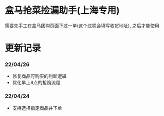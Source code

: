 # 盒马抢菜捡漏助手(上海专用)

需要先手工在盒马团购页面下过一单(这个过程会填写收货地址), 之后才能使用

# 更新记录

### 22/04/26
* 修复商品可购买的判断逻辑
* 优化早上8点的抢购流程

### 22/04/24
* 支持选择指定商品并下单